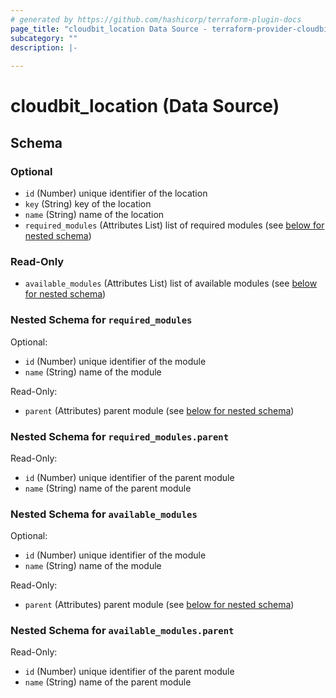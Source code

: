 ```yaml
---
# generated by https://github.com/hashicorp/terraform-plugin-docs
page_title: "cloudbit_location Data Source - terraform-provider-cloudbit"
subcategory: ""
description: |-
  
---
```


# cloudbit_location (Data Source)





<!-- schema generated by tfplugindocs -->
## Schema

### Optional

- `id` (Number) unique identifier of the location
- `key` (String) key of the location
- `name` (String) name of the location
- `required_modules` (Attributes List) list of required modules (see [below for nested schema](#nestedatt--required_modules))

### Read-Only

- `available_modules` (Attributes List) list of available modules (see [below for nested schema](#nestedatt--available_modules))

<a id="nestedatt--required_modules"></a>
### Nested Schema for `required_modules`

Optional:

- `id` (Number) unique identifier of the module
- `name` (String) name of the module

Read-Only:

- `parent` (Attributes) parent module (see [below for nested schema](#nestedatt--required_modules--parent))

<a id="nestedatt--required_modules--parent"></a>
### Nested Schema for `required_modules.parent`

Read-Only:

- `id` (Number) unique identifier of the parent module
- `name` (String) name of the parent module



<a id="nestedatt--available_modules"></a>
### Nested Schema for `available_modules`

Optional:

- `id` (Number) unique identifier of the module
- `name` (String) name of the module

Read-Only:

- `parent` (Attributes) parent module (see [below for nested schema](#nestedatt--available_modules--parent))

<a id="nestedatt--available_modules--parent"></a>
### Nested Schema for `available_modules.parent`

Read-Only:

- `id` (Number) unique identifier of the parent module
- `name` (String) name of the parent module


